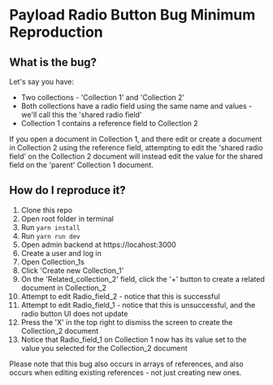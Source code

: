 # Payload Radio Button Bug Minimum Reproduction

## What is the bug?
Let's say you have:
- Two collections - 'Collection 1' and 'Collection 2'
- Both collections have a radio field using the same name and values - we'll call this the 'shared radio field'
- Collection 1 contains a reference field to Collection 2

If you open a document in Collection 1, and there edit or create a document in Collection 2 using the reference field, attempting to edit the 'shared radio field' on the Collection 2 document will instead edit the value for the shared field on the 'parent' Collection 1 document.

## How do I reproduce it?
1. Clone this repo
2. Open root folder in terminal
3. Run `yarn install`
4. Run `yarn run dev`
5. Open admin backend at https://locahost:3000
6. Create a user and log in
7. Open Collection_1s
8. Click 'Create new Collection_1'
9. On the 'Related_collection_2' field, click the '+' button to create a related document in Collection_2
10. Attempt to edit Radio_field_2 - notice that this is successful
11. Attempt to edit Radio_field_1 - notice that this is unsuccessful, and the radio button UI does not update
12. Press the 'X' in the top right to dismiss the screen to create the Collection_2 document
13. Notice that Radio_field_1 on Collection 1 now has its value set to the value you selected for the Collection_2 document

Please note that this bug also occurs in arrays of references, and also occurs when editing existing references - not just creating new ones.